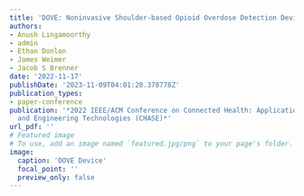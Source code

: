 ```yaml
---
title: 'DOVE: Noninvasive Shoulder-based Opioid Overdose Detection Device'
authors:
- Anush Lingamoorthy
- admin
- Ethan Donlon
- James Weimer
- Jacob S Brenner
date: '2022-11-17'
publishDate: '2023-11-09T04:01:28.378778Z'
publication_types:
- paper-conference
publication: '*2022 IEEE/ACM Conference on Connected Health: Applications, Systems
  and Engineering Technologies (CHASE)*'
url_pdf: ''
# Featured image
# To use, add an image named `featured.jpg/png` to your page's folder.
image:
  caption: 'DOVE Device'
  focal_point: ''
  preview_only: false
---
```

